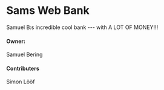 # Sams Web Bank
Samuel B:s incredible cool bank --- with A LOT OF MONEY!!!
#### Owner: 
Samuel Bering
#### Contributers
Simon Lööf

